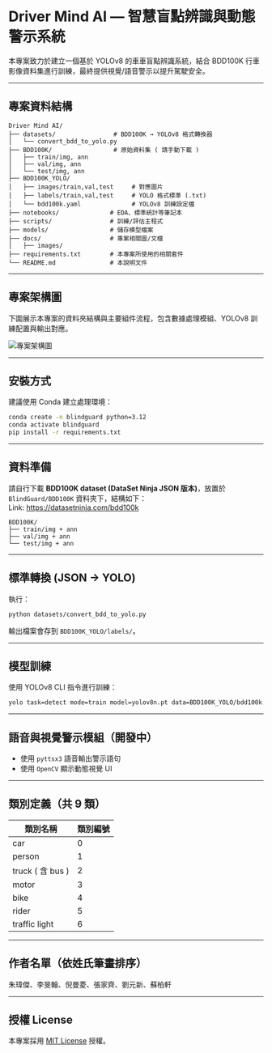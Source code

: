 # Driver Mind AI — 智慧盲點辨識與動態警示系統

本專案致力於建立一個基於 YOLOv8 的車車盲點辨識系統，結合 BDD100K 行車影像資料集進行訓練，最終提供視覺/語音警示以提升駕駛安全。

---

## 專案資料結構

```
Driver Mind AI/
├── datasets/                # BDD100K → YOLOv8 格式轉換器
│   └── convert_bdd_to_yolo.py
├── BDD100K/                 # 原始資料集 ( 請手動下載 )
│   ├── train/img, ann
│   ├── val/img, ann
│   └── test/img, ann
├── BDD100K_YOLO/
│   ├── images/train,val,test     # 對應圖片
│   ├── labels/train,val,test     # YOLO 格式標準 (.txt)
│   └── bdd100k.yaml              # YOLOv8 訓練設定檔
├── notebooks/              # EDA、標準統計等筆記本
├── scripts/                # 訓練/評估主程式
├── models/                 # 儲存模型檔案
├── docs/                   # 專案相關圖/文檔
│   ├── images/             
├── requirements.txt        # 本專案所使用的相關套件
└── README.md               # 本說明文件
```
---

## 專案架構圖

下圖展示本專案的資料夾結構與主要組件流程，包含數據處理模組、YOLOv8 訓練配置與輸出對應。

![專案架構圖](docs/images/architecture_v1.png)

---

## 安裝方式

建議使用 Conda 建立處理環境：

```bash
conda create -n blindguard python=3.12
conda activate blindguard
pip install -r requirements.txt
```

---

## 資料準備

請自行下載 **BDD100K dataset (DataSet Ninja JSON 版本)**，放置於 `BlindGuard/BDD100K` 資料夾下，結構如下：  
Link: https://datasetninja.com/bdd100k

```
BDD100K/
├── train/img + ann
├── val/img + ann
└── test/img + ann
```

---

## 標準轉換 (JSON → YOLO)

執行：

```bash
python datasets/convert_bdd_to_yolo.py
```

輸出檔案會存到 `BDD100K_YOLO/labels/`。

---

## 模型訓練

使用 YOLOv8 CLI 指令進行訓練：

```bash
yolo task=detect mode=train model=yolov8n.pt data=BDD100K_YOLO/bdd100k.yaml epochs=50 imgsz=640
```

---

## 語音與視覺警示模組（開發中）

* 使用 `pyttsx3` 語音輸出警示語句
* 使用 `OpenCV` 顯示動態視覺 UI

---

## 類別定義（共 9 類）

| 類別名稱            | 類別編號 |
| --------------- | ---- |
| car             | 0    |
| person          | 1    |
| truck ( 含 bus ) | 2    |
| motor           | 3    |
| bike            | 4    |
| rider           | 5    |
| traffic light   | 6    |

---

## 作者名單（依姓氏筆畫排序）
朱瑋傑、李旻翰、倪曼菱、張家齊、劉元新、蘇柏軒


---

## 授權 License

本專案採用 [MIT License](LICENSE) 授權。
